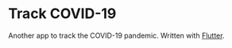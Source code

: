 # Track COVID-19

Another app to track the COVID-19 pandemic. Written with [Flutter](https://flutter.dev).